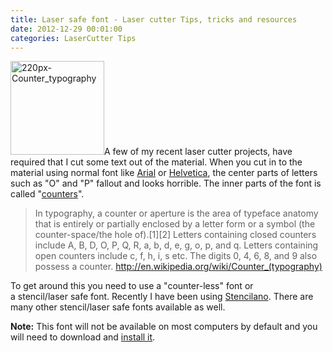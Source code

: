 ```yaml
---
title: Laser safe font - Laser cutter Tips, tricks and resources 
date: 2012-12-29 00:01:00
categories: LaserCutter Tips
---
```

<a href="/public/uploads/2012/12/220px-Counter_typography.png"><img class="size-thumbnail wp-image-3109 alignright" alt="220px-Counter_typography" src="/public/uploads/2012/12/220px-Counter_typography-150x150.png" width="150" height="150" /></a>A few of my recent laser cutter projects, have required that I cut some text out of the material. When you cut in to the material using normal font like <a href="http://en.wikipedia.org/wiki/Arial">Arial</a> or <a href="http://en.wikipedia.org/wiki/Helvetica">Helvetica</a>, the center parts of letters such as "O" and "P" fallout and looks horrible. The inner parts of the font is called "<a href="http://en.wikipedia.org/wiki/Counter_(typography)">counters</a>".
<blockquote>In typography, a counter or aperture is the area of typeface anatomy that is entirely or partially enclosed by a letter form or a symbol (the counter-space/the hole of).[1][2] Letters containing closed counters include A, B, D, O, P, Q, R, a, b, d, e, g, o, p, and q. Letters containing open counters include c, f, h, i, s etc. The digits 0, 4, 6, 8, and 9 also possess a counter.
<a href="http://en.wikipedia.org/wiki/Counter_(typography)">http://en.wikipedia.org/wiki/Counter_(typography)</a></blockquote>
To get around this you need to use a "counter-less" font or a stencil/laser safe font. Recently I have been using <a href="http://subsidiarydesign.com/stencilano/">Stencilano</a>. There are many other stencil/laser safe fonts available as well.

<strong>Note:</strong> This font will not be available on most computers by default and you will need to download and <a href="http://support.microsoft.com/kb/314960">install it</a>.
